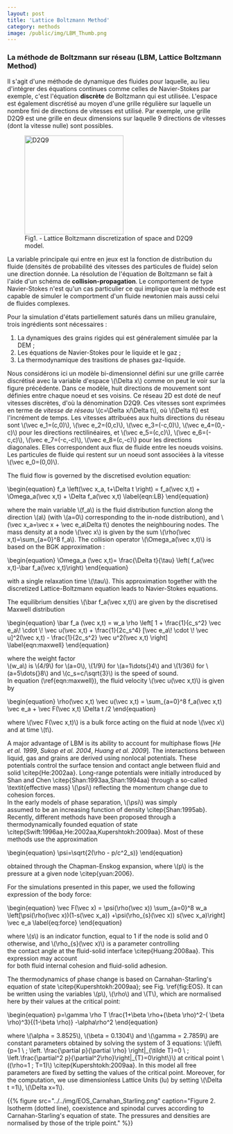 ```yaml
---
layout: post
title: 'Lattice Boltzmann Method'
category: methods
image: /public/img/LBM_Thumb.png
---
```


### La méthode de Boltzmann sur réseau (LBM, Lattice Boltzmann Method)

Il s'agit d'une méthode de dynamique des fluides pour laquelle, au lieu d'intégrer des équations continues comme celles de Navier-Stokes par exemple, c'est l'équation **discrète** de Boltzmann qui est utilisée. L'espace est également discrétisé au moyen d'une grille régulière sur laquelle un nombre fini de directions de vitesses est utilisé. Par exemple, une grille D2Q9 est une grille en deux dimensions sur laquelle 9 directions de vitesses (dont la vitesse nulle) sont possibles.  

<figure>
  <img src="{{ site.baseurl }}/public/img/D2Q9.png" alt="D2Q9"  height="228">
  <figcaption>Fig1. - Lattice Boltzmann discretization of space and D2Q9 model.</figcaption>
</figure>

La variable principale qui entre en jeux est la fonction de distribution du fluide (densités de probabilité des vitesses des particules de fluide) selon une direction donnée. La résolution de l'équation de Boltzmann se fait à l'aide d'un schéma de **collision-propagation**. Le comportement de type Navier-Stokes n'est qu'un cas particulier ce qui implique que la méthode est capable de simuler le comportment d'un fluide newtonien mais aussi celui de fluides complexes.

Pour la simulation d'états partiellement saturés dans un milieu granulaire, trois ingrédients sont nécessaires :

1. La dynamiques des grains rigides qui est généralement simulée par la DEM ;
2. Les équations de Navier-Stokes pour le liquide et le gaz ; 
3. La thermodynamique des trasitions de phases gaz-liquide. 


Nous considérons ici un modèle bi-dimensionnel défini sur une grille carrée discrétisé avec la variable d'espace 
 \\(\Delta x\\) comme on peut le voir sur la figure précédente. Dans ce modèle, huit directions de mouvement sont définies entre chaque noeud et ses voisins. Ce réseau 2D est doté de neuf vitesses discrètes, d'où la dénomination D2Q9. 
Ces vitesses sont exprimées en terme de _vitesse de réseau_ \\(c=\Delta x/\Delta t\\), où \\(\Delta t\\) est l'incrément de temps. Les vitesses attribuées aux huits directions du réseau sont  \\(\vec e\_1=(c,0)\\), \\(\vec e\_2=(0,c)\\), \\(\vec e\_3=(-c,0)\\), \\(\vec e\_4=(0,-c)\\) 
pour les directions rectilinéaires, et  \\(\vec e\_5=(c,c)\\), \\(\vec e\_6=(-c,c)\\), \\(\vec e\_7=(-c,-c)\\), 
\\(\vec e\_8=(c,-c)\\)  pour les directions diagonales. Elles correspondent aux flux de fluide entre les noeuds voisins. Les particules de fluide qui restent sur un noeud sont associées à la vitesse \\(\vec e\_0=(0,0)\\). 
 
The fluid flow is governed by the discretised evolution equation:

\begin{equation}
f\_a \left(\vec x\_a, t+\Delta t \right) = f\_a(\vec x,t) + \Omega\_a(\vec x,t) + \Delta f\_a(\vec x,t)
\label{eqn:LB}
\end{equation} 

where the main variable \\(f\_a\\) is the fluid distribution 
function along the direction \\(a\\) (with \\(a=0\\) corresponding to the 
in-node distribution), and \\(\vec x\_a=\vec x + \vec e\_a\Delta t\\) 
denotes the neighbouring nodes. The mass density at 
a node \\(\vec x\\) is given by the sum \\(\rho(\vec x,t)=\sum\_{a=0}^8 f\_a\\).
The collision operator \\(\Omega\_a(\vec x,t)\\) is based on the BGK approximation :
 
\begin{equation}
\Omega\_a (\vec x,t)= \frac{\Delta t}{\tau} \left( f\_a(\vec x,t)-\bar f\_a(\vec x,t)\right)
\end{equation}

with a single relaxation time \\(\tau\\). This approximation together with the 
discretized Lattice-Boltzmann equation leads 
to Navier-Stokes equations.  

The equilibrium densities \\(\bar f\_a(\vec x,t)\\)  are 
given by the discretised Maxwell distribution

\begin{equation}
\bar f\_a (\vec x,t) = w\_a \rho  \left[ 1 + \frac{1}{c\_s^2} \vec e\_a\\! \cdot \\!   \vec u(\vec x,t) + \frac{1}{2c\_s^4} [\vec e\_a\\! \cdot \\!   \vec u]^2(\vec x,t) - \frac{1}{2c\_s^2}  \vec u^2(\vec x,t) \right]
\label{eqn:maxwell}
\end{equation}

where the weight factor  
\\(w\_a\\) is \\(4/9\\) for \\(a=0\\), \\(1/9\\) for \\(a=1\dots{}4\\) and \\(1/36\\) for \\(a=5\dots{}8\\) 
and \\(c_s=c/\sqrt{3}\\) is the speed of sound.  
In equation (\ref{eqn:maxwell}), the fluid velocity \\(\vec u(\vec x,t)\\) is given by
 
\begin{equation} 
\rho(\vec x,t)   \vec u(\vec x,t) = \sum\_{a=0}^8 f\_a(\vec x,t)  \vec e\_a + \vec F(\vec x,t)  \Delta t /2
\end{equation} 

where \\(\vec F(\vec x,t)\\) is a bulk force acting on the fluid at node \\(\vec x\\) and at time \\(t\\).   

A major advantage of LBM is its ability to account for multiphase 
flows [<cite title="REF">He et al. 1999</cite>, <cite title="REF">Sukop et al. 2004</cite>, <cite title="REF">Huang et al. 2009</cite>].
The interactions between liquid, gas and grains 
are derived using nonlocal potentials. These potentials 
control the surface tension and contact angle between fluid and solid \citep{He:2002aa}. 
Long-range  potentials were initially introduced by 
Shan and Chen \citep{Shan:1993aa,Shan:1994aa} through a 
so-called \textit{effective mass} \\(\psi\\) reflecting the momentum 
change due to cohesion forces.   
In the early models of phase separation, \\(\psi\\) was simply  
assumed to be an increasing function of density  \citep{Shan:1995ab}. 
Recently, different methods have been proposed through a thermodynamically 
founded equation of state \citep{Swift:1996aa,He:2002aa,Kupershtokh:2009aa}. 
Most of these methods use the approximation

\begin{equation}
\psi=\sqrt{2(\rho - p/c^2\_s)}
\end{equation}

obtained through the Chapman-Enskog expansion, where \\(p\\) is the 
pressure at a given node \citep{yuan:2006}.

For the simulations presented in this paper, we 
used the following expression of the body force:

\begin{equation}
\vec F(\vec x)  =  \psi(\rho(\vec x)) \sum\_{a=0}^8 w\_a \left[\psi(\rho(\vec x))(1-s(\vec x\_a)) 
+\psi(\rho\_{s}(\vec x)) s(\vec x\_a)\right] \vec e\_a
\label{eq:force}
\end{equation}

where \\(s\\) is an indicator function, equal to 1 if the node is solid 
and 0 otherwise, and \\(\rho\_{s}(\vec x)\\) is a parameter controlling  
the contact angle at the fluid-solid interface \citep{Huang:2008aa}. 
This expression may account  
for both fluid internal cohesion and fluid-solid adhesion. 

The thermodynamics of phase change is based on Carnahan-Starling's 
equation of state \citep{Kupershtokh:2009aa}; see Fig. \ref{fig:EOS}. 
It can be written using the variables \\(p\\), \\(\rho\\) and \\(T\\), 
which are normalised here by their values at the critical point: 

\begin{equation}
p=\gamma \rho T \frac{1+\beta \rho+(\beta \rho)^2-( \beta \rho)^3}{(1-\beta \rho)} -\alpha\rho^2
\end{equation}

where \\(\alpha = 3.8525\\), \\(\beta = 0.1304\\) and \\(\gamma = 2.7859\\) 
are constant parameters obtained by solving the system of 3 equations: 
\\(\left\\{p=1 \ ; \left. \frac{\partial p}{\partial \rho} \right|\_{\tilde T}=0 \ ; 
\left.\frac{\partial^2 p}{\partial^2\rho}\right|\_{T}=0\right\\}\\) 
at critical point \\((\rho=1 ; T=1)\\) \citep{Kupershtokh:2009aa}.
In this model all free 
parameters are fixed by setting the values of the critical point. 
Moreover, for the computation, we use dimensionless Lattice Units (lu) by setting 
\\(\Delta t =1\\), \\(\Delta x=1\\).  


{{% figure src="../../img/EOS_Carnahan_Starling.png" caption="Figure 2. Isotherm (dotted line),  coexistence and spinodal curves according to Carnahan-Starling's equation of state. The pressures and densities are normalised by those of the triple point." %}} 






